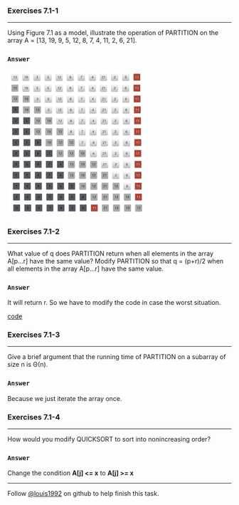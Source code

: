 ### Exercises 7.1-1
***
Using Figure 7.1 as a model, illustrate the operation of PARTITION on the array A = [13, 19, 9, 5, 12, 8, 7, 4, 11, 2, 6, 21].

### `Answer`
![](./repo/s1/1.png)


### Exercises 7.1-2
***
What value of q does PARTITION return when all elements in the array A[p...r] have the same value? Modify PARTITION so that q = (p+r)/2 when all elements in the array A[p...r] have the same value.

### `Answer`
It will return r. So we have to modify the code in case the worst situation.

[code](./exercise_code/quicksort.py)

### Exercises 7.1-3
***
Give a brief argument that the running time of PARTITION on a subarray of size n is Θ(n).

### `Answer`
Because we just iterate the array once.

### Exercises 7.1-4
***
How would you modify QUICKSORT to sort into nonincreasing order?

### `Answer`
Change the condition **A[j] <= x** to **A[j] >= x**


***
Follow [@louis1992](https://github.com/gzc) on github to help finish this task.

